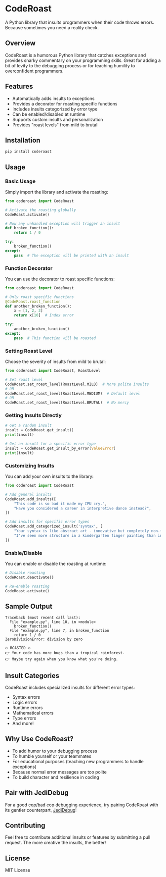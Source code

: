 # CodeRoast

A Python library that insults programmers when their code throws errors. Because sometimes you need a reality check.

## Overview

CodeRoast is a humorous Python library that catches exceptions and provides snarky commentary on your programming skills. Great for adding a bit of levity to the debugging process or for teaching humility to overconfident programmers.

## Features

* Automatically adds insults to exceptions
* Provides a decorator for roasting specific functions
* Includes insults categorized by error type
* Can be enabled/disabled at runtime
* Supports custom insults and personalization
* Provides "roast levels" from mild to brutal

## Installation

```bash
pip install coderoast
```

## Usage

### Basic Usage

Simply import the library and activate the roasting:

```python
from coderoast import CodeRoast

# Activate the roasting globally
CodeRoast.activate()

# Now any unhandled exception will trigger an insult
def broken_function():
    return 1 / 0

try:
    broken_function()
except:
    pass  # The exception will be printed with an insult
```

### Function Decorator

You can use the decorator to roast specific functions:

```python
from coderoast import CodeRoast

# Only roast specific functions
@CodeRoast.roast_function
def another_broken_function():
    x = [1, 2, 3]
    return x[10]  # Index error

try:
    another_broken_function()
except:
    pass  # This function will be roasted
```

### Setting Roast Level

Choose the severity of insults from mild to brutal:

```python
from coderoast import CodeRoast, RoastLevel

# Set roast level
CodeRoast.set_roast_level(RoastLevel.MILD)  # More polite insults
# OR
CodeRoast.set_roast_level(RoastLevel.MEDIUM)  # Default level
# OR
CodeRoast.set_roast_level(RoastLevel.BRUTAL)  # No mercy
```

### Getting Insults Directly

```python
# Get a random insult
insult = CodeRoast.get_insult()
print(insult)

# Get an insult for a specific error type
insult = CodeRoast.get_insult_by_error(ValueError)
print(insult)
```

### Customizing Insults

You can add your own insults to the library:

```python
from coderoast import CodeRoast

# Add general insults
CodeRoast.add_insults([
    "This code is so bad it made my CPU cry.",
    "Have you considered a career in interpretive dance instead?",
])

# Add insults for specific error types
CodeRoast.add_categorized_insult('syntax', [
    "Your syntax is like abstract art - innovative but completely non-functional.",
    "I've seen more structure in a kindergarten finger painting than in your code.",
])
```

### Enable/Disable

You can enable or disable the roasting at runtime:

```python
# Disable roasting
CodeRoast.deactivate()

# Re-enable roasting
CodeRoast.activate()
```

## Sample Output

```
Traceback (most recent call last):
  File "example.py", line 10, in <module>
    broken_function()
  File "example.py", line 7, in broken_function
    return 1 / 0
ZeroDivisionError: division by zero

🔥 ROASTED 🔥
👉 Your code has more bugs than a tropical rainforest.
👉 Maybe try again when you know what you're doing.
```

## Insult Categories

CodeRoast includes specialized insults for different error types:

* Syntax errors
* Logic errors
* Runtime errors
* Mathematical errors
* Type errors
* And more!

## Why Use CodeRoast?

* To add humor to your debugging process
* To humble yourself or your teammates
* For educational purposes (teaching new programmers to handle exceptions)
* Because normal error messages are too polite
* To build character and resilience in coding

## Pair with JediDebug

For a good cop/bad cop debugging experience, try pairing CodeRoast with its gentler counterpart, [JediDebug](https://github.com/notarealprogrammer001/jedidebug)!

## Contributing

Feel free to contribute additional insults or features by submitting a pull request. The more creative the insults, the better!

## License

MIT License